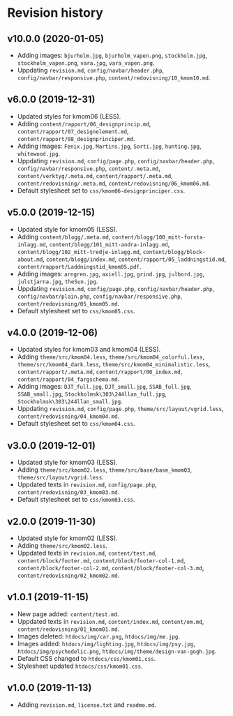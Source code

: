 Revision history
======================

v10.0.0 (2020-01-05)
-------------------

* Adding images: `bjurholm.jpg`, `bjurholm_vapen.png`, `stockholm.jpg`, `stockholm_vapen.png`, `vara.jpg`, `vara_vapen.png`.
* Uppdating `revision.md`, `config/navbar/header.php`, `config/navbar/responsive.php`, `content/redovisning/10_kmom10.md`.

v6.0.0 (2019-12-31)
-------------------

* Updated styles for kmom06 (LESS).
* Adding `content/rapport/06_designprincip.md`, `content/rapport/07_designelement.md`, `content/rapport/08_designprinciper.md`.
* Adding images: `Fenix.jpg`, `Martins.jpg`, `Sorti.jpg`, `hunting.jpg`, `whitewood.jpg`.
* Uppdating `revision.md`, `config/page.php`, `config/navbar/header.php`, `config/navbar/responsive.php`, `content/.meta.md`, `content/verktyg/.meta.md`, `content/rapport/.meta.md`, `content/redovisning/.meta.md`, `content/redovisning/06_kmom06.md`.
* Default stylesheet set to `css/kmom06-designprinciper.css`.

v5.0.0 (2019-12-15)
-------------------

* Updated style for kmom05 (LESS).
* Adding `content/blogg/.meta.md`, `content/blogg/100_mitt-forsta-inlagg.md`, `content/blogg/101_mitt-andra-inlagg.md`, `content/blogg/102_mitt-tredje-inlagg.md`, `content/blogg/block-about.md`, `content/blogg/index.md`, `content/rapport/05_laddningstid.md`, `content/rapport/Laddningstid_kmom05.pdf`.
* Adding images: `arngren.jpg`, `axiell.jpg`, `grind.jpg`, `julbord.jpg`, `julstjarna.jpg`, `theSun.jpg`.
* Uppdating `revision.md`, `config/page.php`, `config/navbar/header.php`, `config/navbar/plain.php`, `config/navbar/responsive.php`, `content/redovisning/05_kmom05.md`.
* Default stylesheet set to `css/kmom05.css`.

v4.0.0 (2019-12-06)
-------------------

* Updated styles for kmom03 and kmom04 (LESS).
* Adding `theme/src/kmom04.less`, `theme/src/kmom04_colorful.less`, `theme/src/kmom04_dark.less`, `theme/src/kmom04_minimalistic.less`, `content/rapport/.meta.md`, `content/rapport/00_index.md`, `content/rapport/04_fargschema.md`.
* Adding images: `DJT_full.jpg`, `DJT_small.jpg`, `SSAB_full.jpg`, `SSAB_small.jpg`, `Stockholmsk\303\244llan_full.jpg`, `Stockholmsk\303\244llan_small.jpg`.
* Uppdating `revision.md`, `config/page.php`, `theme/src/layout/vgrid.less`, `content/redovisning/04_kmom04.md`.
* Default stylesheet set to `css/kmom04.css`.

v3.0.0 (2019-12-01)
-------------------

* Updated style for kmom03 (LESS).
* Adding `theme/src/kmom02.less`, `theme/src/base/base_kmom03`, `theme/src/layout/vgrid.less`.
* Uppdated texts in `revision.md`, `config/page.php`, `content/redovisning/03_kmom03.md`.
* Default stylesheet set to `css/kmom03.css`.

v2.0.0 (2019-11-30)
-------------------

* Updated style for kmom02 (LESS).
* Adding `theme/src/kmom02.less`.
* Uppdated texts in `revision.md`, `content/test.md`, `content/block/footer.md`, `content/block/footer-col-1.md`, `content/block/footer-col-2.md`, `content/block/footer-col-3.md`, `content/redovisning/02_kmom02.md`.

v1.0.1 (2019-11-15)
-------------------

* New page added: `content/test.md`.
* Uppdated texts in `revision.md`, `content/index.md`, `content/om.md`, `content/redovisning/01_kmom01.md`.
* Images deleted: `htdocs/img/car.png`, `htdocs/img/me.jpg`.
* Images added: `htdocs/img/lighting.jpg`, `htdocs/img/psy.jpg`, `htdocs/img/psychedelic.png`, `htdocs/img/theme/design-van-gogh.jpg`.
* Default CSS changed to `htdocs/css/kmom01.css`.
* Stylesheet updated `htdocs/css/kmom01.css`.

v1.0.0 (2019-11-13)
----------------------

* Adding `revision.md`, `license.txt` and `readme.md`.

